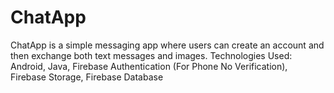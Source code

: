 # ChatApp
ChatApp is a simple messaging app where users can create an account and then exchange both text messages and images. Technologies Used: Android, Java, Firebase Authentication (For Phone No Verification), Firebase Storage, Firebase Database
